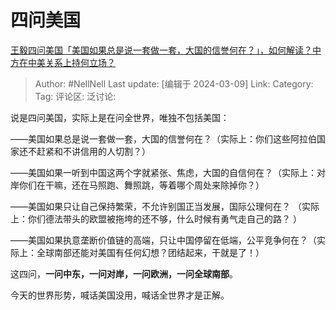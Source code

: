 # 四问美国
[王毅四问美国「美国如果总是说一套做一套，大国的信誉何在？」，如何解读？中方在中美关系上持何立场？](https://www.zhihu.com/question/647430233/answer/3424164296)

> Author: #NellNell
> Last update: [编辑于 2024-03-09]
> Link:
> Category:
> Tag:
> 评论区:
> 泛讨论:

说是四问美国，实际上是在问全世界，唯独不包括美国：

——美国如果总是说一套做一套，大国的信誉何在？（实际上：你们这些阿拉伯国家还不赶紧和不讲信用的人切割？）

——美国如果一听到中国这两个字就紧张、焦虑，大国的自信何在？（实际上：对岸你们在干嘛，还在马照跑、舞照跳，等着哪个周处来除掉你？）

——美国如果只让自己保持繁荣，不允许别国正当发展，国际公理何在？ （实际上：你们德法带头的欧盟被拖垮的还不够，什么时候有勇气走自己的路？ ）

——美国如果执意垄断价值链的高端，只让中国停留在低端，公平竞争何在？（实际上：全球南部还能对美国有任何幻想？ ​​​团结起来，干就是了！）

这四问，**一问中东，一问对岸，一问欧洲，一问全球南部**。

今天的世界形势，喊话美国没用，喊话全世界才是正解。
